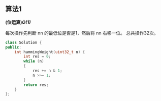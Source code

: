 ## 算法1

**(位运算)*O(1)***

每次操作先判断 nn 的最低位是否是1，然后将 nn 右移一位。
总共操作32次。

```CPP
class Solution {
public:
    int hammingWeight(uint32_t n) {
        int res = 0;
        while (n)
        {
            res += n & 1;
            n >>= 1;
        }
        return res;
    }
};
```